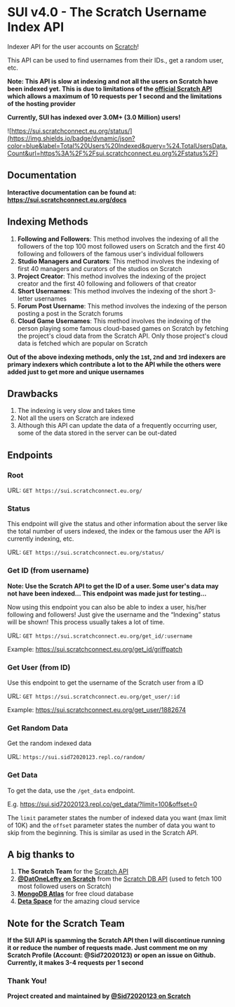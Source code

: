 # SUI v4.0 - The Scratch Username Index API

Indexer API for the user accounts on [Scratch](https://scratch.mit.edu/)!

This API can be used to find usernames from their IDs., get a random user, etc.

**Note: This API is slow at indexing and not all the users on Scratch have been indexed yet. This is due to limitations of the [official Scratch API](https://api.scratch.mit.edu/) which allows a maximum of 10 requests per 1 second and the limitations of the hosting provider**

**Currently, SUI has indexed over 3.0M+ (3.0 Million) users!**

![https://sui.scratchconnect.eu.org/status/](https://img.shields.io/badge/dynamic/json?color=blue&label=Total%20Users%20Indexed&query=%24.TotalUsersData.Count&url=https%3A%2F%2Fsui.scratchconnect.eu.org%2Fstatus%2F)

## Documentation

**Interactive documentation can be found at: https://sui.scratchconnect.eu.org/docs**

## Indexing Methods

1. **Following and Followers**: This method involves the indexing of all the followers of the top 100 most followed users on Scratch and the first 40 following and followers of the famous user's individual followers
2. **Studio Managers and Curators**: This method involves the indexing of first 40 managers and curators of the studios on Scratch
3. **Project Creator**: This method involves the indexing of the project creator and the first 40 following and followers of that creator
4. **Short Usernames**: This method involves the indexing of the short 3-letter usernames
5. **Forum Post Username**: This method involves the indexing of the person posting a post in the Scratch forums
6. **Cloud Game Usernames**: This method involves the indexing of the person playing some famous cloud-based games on Scratch by fetching the project's cloud data from the Scratch API. Only those project's cloud data is fetched which are popular on Scratch

**Out of the above indexing methods, only the ```1```st, ```2```nd and ```3```rd indexers are primary indexers which contribute a lot to the API while the others were added just to get more and unique usernames**

## Drawbacks

1. The indexing is very slow and takes time
2. Not all the users on Scratch are indexed
3. Although this API can update the data of a frequently occurring user, some of the data stored in the server can be out-dated

## Endpoints

### Root

URL: ```GET https://sui.scratchconnect.eu.org/```

### Status

This endpoint will give the status and other information about the server like the total number of users indexed, the index or the famous user the API is currently indexing, etc.

URL: ```GET https://sui.scratchconnect.eu.org/status/```

### Get ID (from username)
**Note: Use the Scratch API to get the ID of a user. Some user's data may not have been indexed… This endpoint was made just for testing…**

Now using this endpoint you can also be able to index a user, his/her following and followers! Just give the username and the “Indexing” status will be shown! This process usually takes a lot of time.

URL: ```GET https://sui.scratchconnect.eu.org/get_id/:username```

Example: https://sui.scratchconnect.eu.org/get_id/griffpatch

### Get User (from ID)

Use this endpoint to get the username of the Scratch user from a ID

URL: ```GET https://sui.scratchconnect.eu.org/get_user/:id```

Example: https://sui.scratchconnect.eu.org/get_user/1882674

### Get Random Data

Get the random indexed data

URL: ```https://sui.sid72020123.repl.co/random/```

### Get Data

To get the data, use the ```/get_data``` endpoint. 

E.g. https://sui.sid72020123.repl.co/get_data/?limit=100&offset=0

The ```limit``` parameter states the number of indexed data you want (max limit of 10K) and the ```offset``` parameter states the number of data you want to skip from the beginning. This is similar as used in the Scratch API.

## A big thanks to

1. **The Scratch Team** for the [Scratch API](https://api.scratch.mit.edu/)
2. **[@DatOneLefty on Scratch](https://scratch.mit.edu/users/DatOneLefty/)** from the [Scratch DB API](https://scratchdb.lefty.one/) (used to fetch 100 most followed users on Scratch)
3. **[MongoDB Atlas](https://www.mongodb.com/atlas/database)** for free cloud database
4. **[Deta Space](https://deta.space/)** for the amazing cloud service

## Note for the Scratch Team

**If the SUI API is spamming the Scratch API then I will discontinue running it or reduce the number of requests made. Just comment me on my Scratch Profile (Account: @Sid72020123) or open an issue on Github. Currently, it makes 3-4 requests per 1 second**

### Thank You!

**Project created and maintained by [@Sid72020123 on Scratch](https://scratch.mit.edu/users/Sid72020123/)**